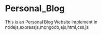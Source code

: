 # Personal_Blog
This is an Personal Blog Website implement in nodejs,expressjs,mongodb,ejs,html,css,js

